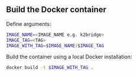 ## Build the Docker container

Define arguments:

```sh
IMAGE_NAME=<IMAGE_NAME e.g. k2bridge>
IMAGE_TAG=<TAG>
IMAGE_WITH_TAG=$IMAGE_NAME:$IMAGE_TAG
```

Build the container using a local Docker installation:

```sh
docker build -t $IMAGE_WITH_TAG .
```
